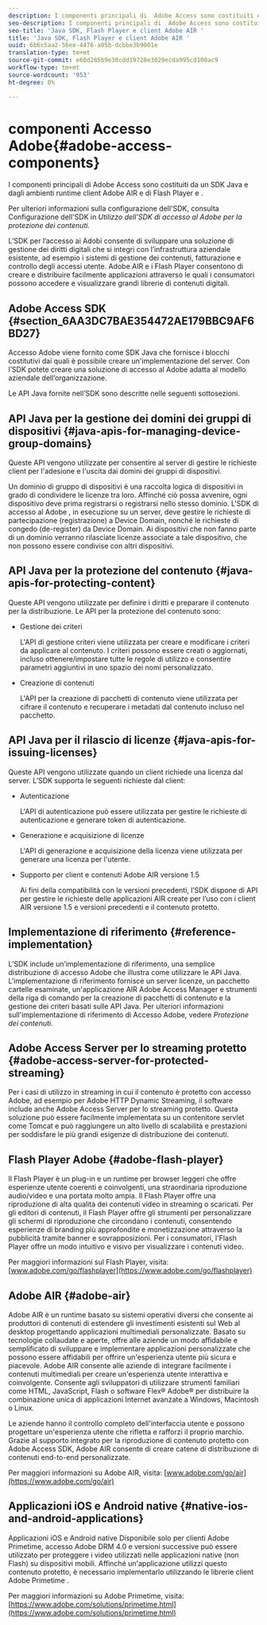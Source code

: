 ```yaml
---
description: I componenti principali di  Adobe Access sono costituiti da un SDK Java e dagli ambienti runtime client Adobe AIR e di Flash Player e .
seo-description: I componenti principali di  Adobe Access sono costituiti da un SDK Java e dagli ambienti runtime client Adobe AIR e di Flash Player e .
seo-title: 'Java SDK, Flash Player e client Adobe AIR '
title: 'Java SDK, Flash Player e client Adobe AIR '
uuid: 6b6c5aa2-56ee-4476-a05b-dcbbe3b9001e
translation-type: tm+mt
source-git-commit: e60d285b9e30cdd19728e3029ecda995cd100ac9
workflow-type: tm+mt
source-wordcount: '953'
ht-degree: 0%

---
```



#  componenti Accesso Adobe{#adobe-access-components}

I componenti principali di  Adobe Access sono costituiti da un SDK Java e dagli ambienti runtime client Adobe AIR e di Flash Player e .

Per ulteriori informazioni sulla configurazione dell&#39;SDK, consulta Configurazione dell&#39;SDK in *Utilizzo dell&#39;SDK di accesso al Adobe  per la protezione dei contenuti.*

L’SDK per l’accesso ai Adobi  consente di sviluppare una soluzione di gestione dei diritti digitali che si integri con l’infrastruttura aziendale esistente, ad esempio i sistemi di gestione dei contenuti, fatturazione e controllo degli accessi utente. Adobe AIR e i Flash Player consentono di creare e distribuire facilmente applicazioni attraverso le quali i consumatori possono accedere e visualizzare grandi librerie di contenuti digitali.

##  Adobe Access SDK {#section_6AA3DC7BAE354472AE179BBC9AF6BD27}

 Accesso Adobe viene fornito come SDK Java che fornisce i blocchi costitutivi dai quali è possibile creare un&#39;implementazione del server. Con l’SDK potete creare una soluzione di accesso al Adobe  adatta al modello aziendale dell’organizzazione.

Le API Java fornite nell’SDK sono descritte nelle seguenti sottosezioni.

## API Java per la gestione dei domini dei gruppi di dispositivi {#java-apis-for-managing-device-group-domains}

Queste API vengono utilizzate per consentire al server di gestire le richieste client per l&#39;adesione e l&#39;uscita dai domini dei gruppi di dispositivi.

Un dominio di gruppo di dispositivi è una raccolta logica di dispositivi in grado di condividere le licenze tra loro. Affinché ciò possa avvenire, ogni dispositivo deve prima registrarsi o registrarsi nello stesso dominio. L&#39;SDK di accesso al Adobe , in esecuzione su un server, deve gestire le richieste di partecipazione (registrazione) a Device Domain, nonché le richieste di congedo (de-register) da Device Domain. Ai dispositivi che non fanno parte di un dominio verranno rilasciate licenze associate a tale dispositivo, che non possono essere condivise con altri dispositivi.

## API Java per la protezione del contenuto {#java-apis-for-protecting-content}

Queste API vengono utilizzate per definire i diritti e preparare il contenuto per la distribuzione. Le API per la protezione del contenuto sono:

* Gestione dei criteri

   L&#39;API di gestione criteri viene utilizzata per creare e modificare i criteri da applicare al contenuto. I criteri possono essere creati o aggiornati, incluso ottenere/impostare tutte le regole di utilizzo e consentire parametri aggiuntivi in uno spazio dei nomi personalizzato.

* Creazione di contenuti

   L&#39;API per la creazione di pacchetti di contenuto viene utilizzata per cifrare il contenuto e recuperare i metadati dal contenuto incluso nel pacchetto.

## API Java per il rilascio di licenze {#java-apis-for-issuing-licenses}

Queste API vengono utilizzate quando un client richiede una licenza dal server. L’SDK supporta le seguenti richieste dal client:

* Autenticazione

   L&#39;API di autenticazione può essere utilizzata per gestire le richieste di autenticazione e generare token di autenticazione.

* Generazione e acquisizione di licenze

   L&#39;API di generazione e acquisizione della licenza viene utilizzata per generare una licenza per l&#39;utente.

* Supporto per  client e contenuti Adobe AIR versione 1.5

   Ai fini della compatibilità con le versioni precedenti, l’SDK dispone di API per gestire le richieste delle applicazioni AIR create per l’uso con i client AIR versione 1.5 e versioni precedenti e il contenuto protetto.

## Implementazione di riferimento {#reference-implementation}

L’SDK include un’implementazione di riferimento, una semplice distribuzione di accesso  Adobe che illustra come utilizzare le API Java. L&#39;implementazione di riferimento fornisce un server licenze, un pacchetto cartelle esaminate, un&#39;applicazione AIR  Adobe Access Manager e strumenti della riga di comando per la creazione di pacchetti di contenuto e la gestione dei criteri basati sulle API Java. Per ulteriori informazioni sull&#39;implementazione di riferimento di Accesso  Adobe, vedere *Protezione dei contenuti*.

## Adobe Access Server per lo streaming protetto {#adobe-access-server-for-protected-streaming}

Per i casi di utilizzo in streaming in cui il contenuto è protetto con accesso  Adobe, ad esempio per  Adobe HTTP Dynamic Streaming, il software include anche Adobe Access Server per lo streaming protetto. Questa soluzione può essere facilmente implementata su un contenitore servlet come Tomcat e può raggiungere un alto livello di scalabilità e prestazioni per soddisfare le più grandi esigenze di distribuzione dei contenuti.

## Flash Player Adobe  {#adobe-flash-player}

Il Flash Player è un plug-in e un runtime per browser leggeri che offre esperienze utente coerenti e coinvolgenti, una straordinaria riproduzione audio/video e una portata molto ampia. Il Flash Player offre una riproduzione di alta qualità dei contenuti video in streaming o scaricati. Per gli editori di contenuti, il Flash Player offre gli strumenti per personalizzare gli schermi di riproduzione che circondano i contenuti, consentendo esperienze di branding più approfondite e monetizzazione attraverso la pubblicità tramite banner e sovrapposizioni. Per i consumatori, l&#39;Flash Player offre un modo intuitivo e visivo per visualizzare i contenuti video.

Per maggiori informazioni sul Flash Player, visita: [www.adobe.com/go/flashplayer](https://www.adobe.com/go/flashplayer)

##  Adobe AIR {#adobe-air}

 Adobe AIR è un runtime basato su sistemi operativi diversi che consente ai produttori di contenuti di estendere gli investimenti esistenti sul Web al desktop progettando applicazioni multimediali personalizzate. Basato su tecnologie collaudate e aperte, offre alle aziende un modo affidabile e semplificato di sviluppare e implementare applicazioni personalizzate che possono essere affidabili per offrire un&#39;esperienza utente più sicura e piacevole.  Adobe AIR consente alle aziende di integrare facilmente i contenuti multimediali per creare un&#39;esperienza utente interattiva e coinvolgente. Consente agli sviluppatori di utilizzare strumenti familiari come HTML, JavaScript, Flash o  software Flex® Adobe® per distribuire la combinazione unica di applicazioni Internet avanzate a Windows, Macintosh o Linux.

Le aziende hanno il controllo completo dell&#39;interfaccia utente e possono progettare un&#39;esperienza utente che rifletta e rafforzi il proprio marchio. Grazie al supporto integrato per la riproduzione di contenuto protetto con  Adobe Access SDK,  Adobe AIR consente di creare catene di distribuzione di contenuti end-to-end personalizzate.

Per maggiori informazioni su  Adobe AIR, visita: [www.adobe.com/go/air](https://www.adobe.com/go/air)

## Applicazioni iOS e Android native {#native-ios-and-android-applications}

Applicazioni iOS e Android native Disponibile solo per  clienti Adobe Primetime,  accesso Adobe DRM 4.0 e versioni successive può essere utilizzato per proteggere i video utilizzati nelle applicazioni native (non Flash) su dispositivi mobili. Affinché un&#39;applicazione utilizzi questo contenuto protetto, è necessario implementarlo utilizzando le librerie client Adobe Primetime .

Per maggiori informazioni su  Adobe Primetime, visita: [https://www.adobe.com/solutions/primetime.html](https://www.adobe.com/solutions/primetime.html)